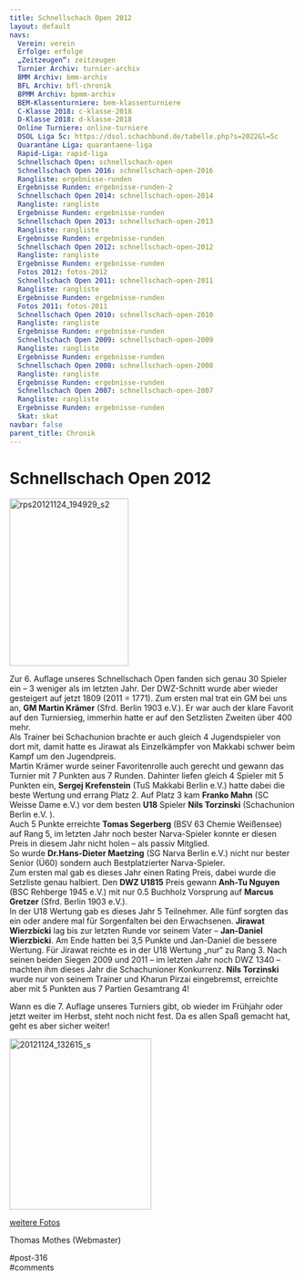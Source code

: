 ```yaml
---
title: Schnellschach Open 2012 
layout: default
navs:
  Verein: verein
  Erfolge: erfolge
  „Zeitzeugen“: zeitzeugen
  Turnier Archiv: turnier-archiv
  BMM Archiv: bmm-archiv
  BFL Archiv: bfl-chronik
  BPMM Archiv: bpmm-archiv
  BEM-Klassenturniere: bem-klassenturniere
  C-Klasse 2018: c-klasse-2018
  D-Klasse 2018: d-klasse-2018
  Online Turniere: online-turniere
  DSOL Liga 5c: https://dsol.schachbund.de/tabelle.php?s=2022&l=5c
  Quarantäne Liga: quarantaene-liga
  Rapid-Liga: rapid-liga
  Schnellschach Open: schnellschach-open
  Schnellschach Open 2016: schnellschach-open-2016
  Rangliste: ergebnisse-runden
  Ergebnisse Runden: ergebnisse-runden-2
  Schnellschach Open 2014: schnellschach-open-2014
  Rangliste: rangliste
  Ergebnisse Runden: ergebnisse-runden
  Schnellschach Open 2013: schnellschach-open-2013
  Rangliste: rangliste
  Ergebnisse Runden: ergebnisse-runden
  Schnellschach Open 2012: schnellschach-open-2012
  Rangliste: rangliste
  Ergebnisse Runden: ergebnisse-runden
  Fotos 2012: fotos-2012
  Schnellschach Open 2011: schnellschach-open-2011
  Rangliste: rangliste
  Ergebnisse Runden: ergebnisse-runden
  Fotos 2011: fotos-2011
  Schnellschach Open 2010: schnellschach-open-2010
  Rangliste: rangliste
  Ergebnisse Runden: ergebnisse-runden
  Schnellschach Open 2009: schnellschach-open-2009
  Rangliste: rangliste
  Ergebnisse Runden: ergebnisse-runden
  Schnellschach Open 2008: schnellschach-open-2008
  Rangliste: rangliste
  Ergebnisse Runden: ergebnisse-runden
  Schnellschach Open 2007: schnellschach-open-2007
  Rangliste: rangliste
  Ergebnisse Runden: ergebnisse-runden
  Skat: skat
navbar: false
parent_title: Chronik
---
```

<div class="post-316 page type-page status-publish hentry" id="post-316">
<h1 class="entry-title">Schnellschach Open 2012</h1>
<div class="entry-content">
<p><img alt="rps20121124_194929_s2" class="aligncenter size-full wp-image-672" decoding="async" fetchpriority="high" height="294" src="http://www.narva-schach.de/wordpress/wp-content/uploads/2016/05/rps20121124_194929_s2.jpg" width="209"/></p>
<p>Zur 6. Auflage unseres Schnellschach Open fanden sich genau 30 Spieler ein – 3 weniger als im letzten Jahr. Der DWZ-Schnitt wurde aber wieder gesteigert auf jetzt 1809 (2011 = 1771). Zum ersten mal trat ein GM bei uns an, <strong>GM Martin Krämer</strong> (Sfrd. Berlin 1903 e.V.). Er war auch der klare Favorit auf den Turniersieg, immerhin hatte er auf den Setzlisten Zweiten über 400 mehr.<br/>
Als Trainer bei Schachunion brachte er auch gleich 4 Jugendspieler von dort mit, damit hatte es Jirawat als Einzelkämpfer von Makkabi schwer beim Kampf um den Jugendpreis.<br/>
Martin Krämer wurde seiner Favoritenrolle auch gerecht und gewann das Turnier mit 7 Punkten aus 7 Runden. Dahinter liefen gleich 4 Spieler mit 5 Punkten ein, <strong>Sergej Krefenstein</strong> (TuS Makkabi Berlin e.V.) hatte dabei die beste Wertung und errang Platz 2. Auf Platz 3 kam <strong>Franko Mahn</strong> (SC Weisse Dame e.V.) vor dem besten <strong>U18</strong> Spieler <strong>Nils Torzinski</strong> (Schachunion Berlin e.V. ).<br/>
Auch 5 Punkte erreichte <strong>Tomas Segerberg</strong> (BSV 63 Chemie Weißensee) auf Rang 5, im letzten Jahr noch bester Narva-Spieler konnte er diesen Preis in diesem Jahr nicht holen – als passiv Mitglied.<br/>
So wurde <strong>Dr.Hans-Dieter Maetzing</strong> (SG Narva Berlin e.V.) nicht nur bester Senior (Ü60) sondern auch Bestplatzierter Narva-Spieler.<br/>
Zum ersten mal gab es dieses Jahr einen Rating Preis, dabei wurde die Setzliste genau halbiert. Den <strong>DWZ U1815</strong> Preis gewann <strong>Anh-Tu Nguyen</strong> (BSC Rehberge 1945 e.V.) mit nur 0.5 Buchholz Vorsprung auf <strong>Marcus Gretzer</strong> (Sfrd. Berlin 1903 e.V.).<br/>
In der U18 Wertung gab es dieses Jahr 5 Teilnehmer. Alle fünf sorgten das ein oder andere mal für Sorgenfalten bei den Erwachsenen. <strong>Jirawat Wierzbicki</strong> lag bis zur letzten Runde vor seinem Vater – <strong>Jan-Daniel Wierzbicki</strong>. Am Ende hatten bei 3,5 Punkte und Jan-Daniel die bessere Wertung. Für Jirawat reichte es in der U18 Wertung „nur“ zu Rang 3. Nach seinen beiden Siegen 2009 und 2011 – im letzten Jahr noch DWZ 1340 – machten ihm dieses Jahr die Schachunioner Konkurrenz. <strong>Nils Torzinski</strong> wurde nur von seinem Trainer und Kharun Pirzai eingebremst, erreichte aber mit 5 Punkten aus 7 Partien Gesamtrang 4!</p>
<p>Wann es die 7. Auflage unseres Turniers gibt, ob wieder im Frühjahr oder jetzt weiter im Herbst, steht noch nicht fest. Da es allen Spaß gemacht hat, geht es aber sicher weiter!</p>
<p><img alt="20121124_132615_s" class="aligncenter wp-image-673 size-medium" decoding="async" height="300" sizes="(max-width: 249px) 100vw, 249px" src="http://www.narva-schach.de/wordpress/wp-content/uploads/2016/05/20121124_132615_s-249x300.jpg" srcset="https://www.narva-schach.de/wordpress/wp-content/uploads/2016/05/20121124_132615_s-249x300.jpg 249w, https://www.narva-schach.de/wordpress/wp-content/uploads/2016/05/20121124_132615_s-768x926.jpg 768w, https://www.narva-schach.de/wordpress/wp-content/uploads/2016/05/20121124_132615_s-849x1024.jpg 849w, https://www.narva-schach.de/wordpress/wp-content/uploads/2016/05/20121124_132615_s.jpg 1402w" width="249"/></p>
<p><a href="http://www.narva-schach.de/dateien/foto_2012_schnell.html" target="_blank">weitere Fotos</a></p>
<p>Thomas Mothes (Webmaster)</p>
</div><!-- .entry-content -->
</div> #post-316 
<div id="comments">
</div> #comments 
